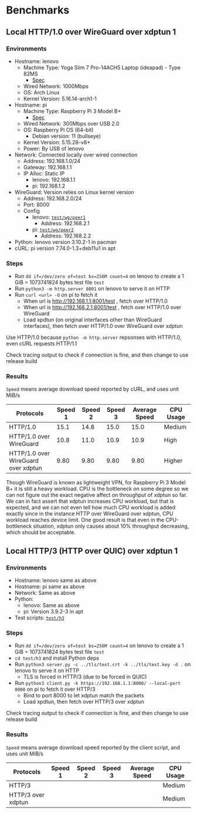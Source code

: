 <!-- Copyright (c) 2022 myl7 -->
<!-- SPDX-License-Identifier: GPL-2.0-or-later -->

# Benchmarks

## Local HTTP/1.0 over WireGuard over xdptun 1

### Environments

- Hostname: lenovo
  - Machine Type: Yoga Slim 7 Pro-14ACH5 Laptop (ideapad) - Type 82MS
    - [Spec](https://pcsupport.lenovo.com/us/en/products/laptops-and-netbooks/yoga-series/yoga-slim-7-pro-14ach5/82ms/82ms0000cd/pf2p5rrf)
  - Wired Network: 1000Mbps
  - OS: Arch Linux
  - Kernel Version: 5.16.14-arch1-1
- Hostname: pi
  - Machine Type: Raspberry Pi 3 Model B+
    - [Spec](https://www.raspberrypi.com/products/raspberry-pi-3-model-b-plus/)
  - Wired Network: 300Mbps over USB 2.0
  - OS: Raspberry Pi OS (64-bit)
    - Debian version: 11 (bullseye)
  - Kernel Version: 5.15.28-v8+
  - Power: By USB of lenovo
- Network: Connected locally over wired connection
  - Address: 192.168.1.0/24
  - Gateway: 192.168.1.1
  - IP Alloc: Static IP
    - lenovo: 192.168.1.1
    - pi: 192.168.1.2
- WireGuard: Version relies on Linux kernel version
  - Address: 192.168.2.0/24
  - Port: 8000
  - Config
    - lenovo: [`test/wg/peer1`](/test/wg/peer1)
      - Address: 192.168.2.1
    - pi: [`test/wg/peer2`](/test/wg/peer2)
      - Address: 192.168.2.2
- Python: lenovo version 3.10.2-1 in pacman
- cURL: pi version 7.74.0-1.3+deb11u1 in apt

### Steps

- Run `dd if=/dev/zero of=test bs=256M count=4` on lenovo to create a 1 GiB = 1073741824 bytes test file `test`
- Run `python3 -m http.server 8001` on lenovo to serve it on HTTP
- Run `curl <url> -O` on pi to fetch it
  - When url is http://192.168.1.1:8001/test , fetch over HTTP/1.0
  - When url is http://192.168.2.1:8001/test , fetch over HTTP/1.0 over WireGuard
  - Load xpdtun (on original interfaces other than WireGuard interfaces), then fetch over HTTP/1.0 over WireGuard over xdptun

Use HTTP/1.0 because `python -m http.server` repsonses with HTTP/1.0, even cURL requests HTTP/1.1

Check tracing output to check if connection is fine, and then change to use release build

### Results

`Speed` means average download speed reported by cURL, and uses unit MiB/s

| Protocols                           | Speed 1 | Speed 2 | Speed 3 | Average Speed | CPU Usage |
| ----------------------------------- | ------- | ------- | ------- | ------------- | --------- |
| HTTP/1.0                            | 15.1    | 14.8    | 15.0    | 15.0          | Medium    |
| HTTP/1.0 over WireGuard             | 10.8    | 11.0    | 10.9    | 10.9          | High      |
| HTTP/1.0 over WireGuard over xdptun | 9.80    | 9.80    | 9.80    | 9.80          | Higher    |

Though WireGuard is known as lightweight VPN, for Raspberry Pi 3 Model B+ it is still a heavy workload.
CPU is the bottleneck on some degree so we can not figure out the exact negative affect on throughput of xdptun so far.
We can in fact assert that xdptun increases CPU workload, but that is expected, and we can not even tell how much CPU workload is added exactly since in the instance HTTP over WireGuard over xdptun, CPU workload reaches device limit.
One good result is that even in the CPU-bottleneck situation, xdptun only causes about 10% throughput decreasing, which should be acceptable.

## Local HTTP/3 (HTTP over QUIC) over xdptun 1

### Environments

- Hostname: lenovo same as above
- Hostname: pi same as above
- Network: Same as above
- Python:
  - lenovo: Same as above
  - pi: Version 3.9.2-3 in apt
- Test scripts: [`test/h3`](/test/h3)

### Steps

- Run `dd if=/dev/zero of=test bs=256M count=4` on lenovo to create a 1 GiB = 1073741824 bytes test file `test`
- `cd test/h3` and install Python deps
- Run `python3 server.py -c ../tls/test.crt -k ../tls/test.key -d .` on lenovo to serve it on HTTP
  - TLS is forced in HTTP/3 (due to be forced in QUIC)
- Run `python3 client.py -k https://192.168.1.1:8000/ --local-port 8000` on pi to fetch it over HTTP/3
  - Bind to port 8000 to let xdptun match the packets
  - Load xpdtun, then fetch over HTTP/3 over xdptun

Check tracing output to check if connection is fine, and then change to use release build

### Results

`Speed` means average download speed reported by the client script, and uses unit MiB/s

| Protocols          | Speed 1 | Speed 2 | Speed 3 | Average Speed | CPU Usage |
| ------------------ | ------- | ------- | ------- | ------------- | --------- |
| HTTP/3             |         |         |         |               | Medium    |
| HTTP/3 over xdptun |         |         |         |               | Medium    |
